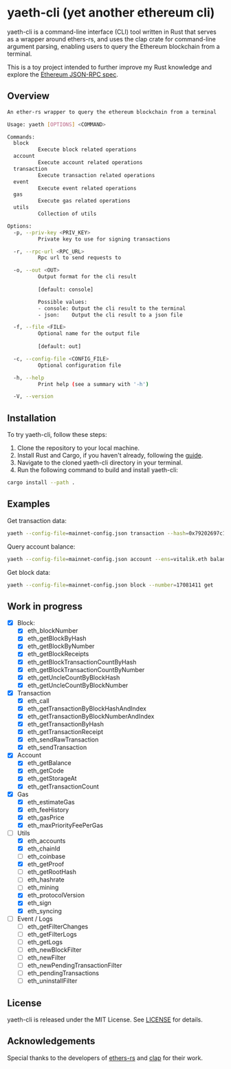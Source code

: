 # yaeth-cli (yet another ethereum cli)

yaeth-cli is a command-line interface (CLI) tool written in Rust that serves as a wrapper around ethers-rs, and uses the clap crate for command-line argument parsing, enabling users to query the Ethereum blockchain from a terminal.

This is a toy project intended to further improve my Rust knowledge and explore the [Ethereum JSON-RPC  spec](https://ethereum.github.io/execution-apis/api-documentation/).

## Overview

```sh
An ether-rs wrapper to query the ethereum blockchain from a terminal

Usage: yaeth [OPTIONS] <COMMAND>

Commands:
  block
          Execute block related operations
  account
          Execute account related operations
  transaction
          Execute transaction related operations
  event
          Execute event related operations
  gas
          Execute gas related operations
  utils
          Collection of utils

Options:
  -p, --priv-key <PRIV_KEY>
          Private key to use for signing transactions

  -r, --rpc-url <RPC_URL>
          Rpc url to send requests to

  -o, --out <OUT>
          Output format for the cli result
          
          [default: console]

          Possible values:
          - console: Output the cli result to the terminal
          - json:    Output the cli result to a json file

  -f, --file <FILE>
          Optional name for the output file
          
          [default: out]

  -c, --config-file <CONFIG_FILE>
          Optional configuration file

  -h, --help
          Print help (see a summary with '-h')

  -V, --version
```

## Installation

To try yaeth-cli, follow these steps:

1. Clone the repository to your local machine.
2. Install Rust and Cargo, if you haven't already, following the [guide](https://doc.rust-lang.org/book/ch01-01-installation.html).
3. Navigate to the cloned yaeth-cli directory in your terminal.
4. Run the following command to build and install yaeth-cli:

```sh
cargo install --path .
```

## Examples

Get transaction data:

```sh
yaeth --config-file=mainnet-config.json transaction --hash=0x79202697c177e951ea2bdfc283ef9a44108c41e2023cf56c4fd233a589da2e6a get
```

Query account balance:

```sh
yaeth --config-file=mainnet-config.json account --ens=vitalik.eth balance
```

Get block data:

```sh
yaeth --config-file=mainnet-config.json block --number=17081411 get
```

## Work in progress

- [x] Block:
  - [x] eth_blockNumber
  - [x] eth_getBlockByHash
  - [x] eth_getBlockByNumber
  - [x] eth_getBlockReceipts
  - [x] eth_getBlockTransactionCountByHash
  - [x] eth_getBlockTransactionCountByNumber
  - [x] eth_getUncleCountByBlockHash
  - [x] eth_getUncleCountByBlockNumber

- [x] Transaction
  - [x] eth_call
  - [x] eth_getTransactionByBlockHashAndIndex
  - [x] eth_getTransactionByBlockNumberAndIndex
  - [x] eth_getTransactionByHash
  - [x] eth_getTransactionReceipt
  - [x] eth_sendRawTransaction
  - [x] eth_sendTransaction
  
- [x] Account
  - [x] eth_getBalance
  - [x] eth_getCode
  - [x] eth_getStorageAt
  - [x] eth_getTransactionCount

- [x] Gas
  - [x] eth_estimateGas
  - [x] eth_feeHistory
  - [x] eth_gasPrice
  - [x] eth_maxPriorityFeePerGas

- [ ] Utils
  - [x] eth_accounts
  - [x] eth_chainId
  - [ ] eth_coinbase
  - [x] eth_getProof
  - [ ] eth_getRootHash
  - [ ] eth_hashrate
  - [ ] eth_mining
  - [x] eth_protocolVersion
  - [x] eth_sign
  - [x] eth_syncing

- [ ] Event / Logs
  - [ ] eth_getFilterChanges
  - [ ] eth_getFilterLogs
  - [ ] eth_getLogs
  - [ ] eth_newBlockFilter
  - [ ] eth_newFilter
  - [ ] eth_newPendingTransactionFilter
  - [ ] eth_pendingTransactions
  - [ ] eth_uninstallFilter

## License

yaeth-cli is released under the MIT License. See [LICENSE](LICENSE) for details.

## Acknowledgements

Special thanks to the developers of [ethers-rs](https://github.com/gakonst/ethers-rs) and [clap](https://github.com/clap-rs/clap) for their work.
